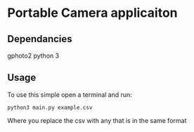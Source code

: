 # Portable Camera applicaiton

## Dependancies
gphoto2
python 3

## Usage
To use this simple open a terminal and run: 

```
python3 main.py example.csv 
```

Where you replace the csv with any that is in the same format